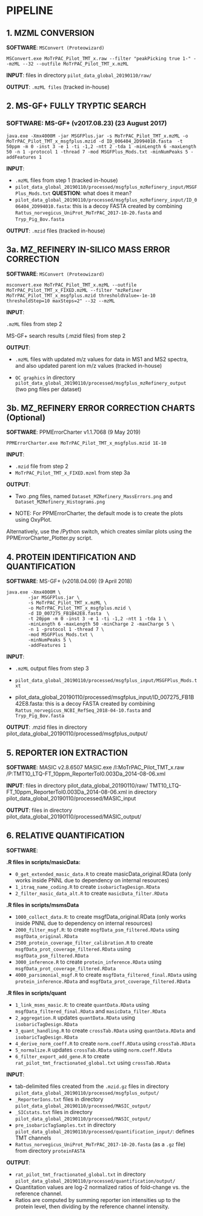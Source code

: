 PIPELINE
===



## 1. MZML CONVERSION

**SOFTWARE**: `MSConvert (Proteowizard)`

```
MSConvert.exe MoTrPAC_Pilot_TMT_x.raw --filter "peakPicking true 1-" --mzML --32 --outfile MoTrPAC_Pilot_TMT_x.mzML
```

**INPUT**: files in directory `pilot_data_global_20190110/raw/`

**OUTPUT**: `.mzML files` (tracked in-house)

## 2. MS-GF+ FULLY TRYPTIC SEARCH

### SOFTWARE: MS-GF+ (v2017.08.23) (23 August 2017)

```
java.exe -Xmx4000M -jar MSGFPlus.jar -s MoTrPAC_Pilot_TMT_x.mzML -o MoTrPAC_Pilot_TMT_x_msgfplus.mzid -d ID_006404_2D994010.fasta  -t 50ppm -m 0 -inst 3 -e 1 -ti -1,2 -ntt 2 -tda 1 -minLength 6 -maxLength 50 -n 1 -protocol 1 -thread 7 -mod MSGFPlus_Mods.txt -minNumPeaks 5 -addFeatures 1
```

**INPUT**:
- `.mzML` files from step 1 (tracked in-house)
- `pilot_data_global_20190110/processed/msgfplus_mzRefinery_input/MSGFPlus_Mods.txt` **QUESTION**: what does it mean?
-  `pilot_data_global_20190110/processed/msgfplus_mzRefinery_input/ID_006404_2D994010.fasta`: this is a decoy FASTA created by combining `Rattus_norvegicus_UniProt_MoTrPAC_2017-10-20.fasta` and `Tryp_Pig_Bov.fasta`

**OUTPUT**: `.mzid` files (tracked in-house)

## 3a. MZ_REFINERY IN-SILICO MASS ERROR CORRECTION

**SOFTWARE**: `MSConvert (Proteowizard)`

```
msconvert.exe MoTrPAC_Pilot_TMT_x.mzML --outfile MoTrPAC_Pilot_TMT_x_FIXED.mzML --filter "mzRefiner MoTrPAC_Pilot_TMT_x_msgfplus.mzid thresholdValue=-1e-10 thresholdStep=10 maxSteps=2" --32 --mzML
```

**INPUT**:  

`.mzML` files from step 2 

MS-GF+ search results (.mzid files) from step 2

**OUTPUT**:  

- `.mzML` files with updated m/z values for data in MS1 and MS2 spectra, and also updated parent ion m/z values (tracked in-house)

- `QC graphics` in directory `pilot_data_global_20190110/processed/msgfplus_mzRefinery_output` (two png files per dataset)

## 3b. MZ_REFINERY ERROR CORRECTION CHARTS (Optional) 

**SOFTWARE**: PPMErrorCharter v1.1.7068 (9 May 2019)
  
```
PPMErrorCharter.exe MoTrPAC_Pilot_TMT_x_msgfplus.mzid 1E-10
```

**INPUT**:  

- `.mzid` file from step 2
- `MoTrPAC_Pilot_TMT_x_FIXED.mzml` from step 3a

**OUTPUT**:  

- Two .png files, named `Dataset_MZRefinery_MassErrors.png` and `Dataset_MZRefinery_Histograms.png`

- NOTE: For PPMErrorCharter, the default mode is to create the plots using OxyPlot. 

Alternatively, use the /Python switch, which creates similar plots using the PPMErrorCharter_Plotter.py script.

## 4. PROTEIN IDENTIFICATION AND QUANTIFICATION

**SOFTWARE**: MS-GF+ (v2018.04.09) (9 April 2018)

```
java.exe -Xmx4000M \
        -jar MSGFPlus.jar \
        -s MoTrPAC_Pilot_TMT_x.mzML \
        -o MoTrPAC_Pilot_TMT_x_msgfplus.mzid \
        -d ID_007275_FB1B42E8.fasta  \
        -t 20ppm -m 0 -inst 3 -e 1 -ti -1,2 -ntt 1 -tda 1 \
        -minLength 6 -maxLength 50 -minCharge 2 -maxCharge 5 \
        -n 1 -protocol 1 -thread 7 \
        -mod MSGFPlus_Mods.txt \
        -minNumPeaks 5 \
        -addFeatures 1
```


**INPUT**:  

- `.mzML` output files from step 3

- `pilot_data_global_20190110/processed/msgfplus_input/MSGFPlus_Mods.txt`
         
- pilot_data_global_20190110/processed/msgfplus_input/ID_007275_FB1B42E8.fasta: this is a decoy FASTA created by combining `Rattus_norvegicus_NCBI_RefSeq_2018-04-10.fasta` and `Tryp_Pig_Bov.fasta`


**OUTPUT**:  .mzid files in directory pilot_data_global_20190110/processed/msgfplus_output/



## 5. REPORTER ION EXTRACTION
  
**SOFTWARE**: MASIC v2.8.6507
MASIC.exe /I:MoTrPAC_Pilot_TMT_x.raw /P:TMT10_LTQ-FT_10ppm_ReporterTol0.003Da_2014-08-06.xml

**INPUT**:  files in directory pilot_data_global_20190110/raw/
         TMT10_LTQ-FT_10ppm_ReporterTol0.003Da_2014-08-06.xml in directory pilot_data_global_20190110/processed/MASIC_input

**OUTPUT**:  files in directory pilot_data_global_20190110/processed/MASIC_output/



## 6. RELATIVE QUANTIFICATION

**SOFTWARE**: 

**.R files in scripts/masicData:**

- `0_get_extended_masic_data.R` to create masicData_original.RData (only works inside PNNL due to dependency on internal resources)
- `1_itraq_name_coding.R` to create `isobaricTagDesign.RData`
- `2_filter_masic_data_alt.R` to create `masicData_filter.RData`

**.R files in scripts/msmsData**

- `1000_collect_data.R`: to create msgfData_original.RData  (only works inside PNNL due to dependency on internal resources)
- `2000_filter_msgf.R`: to create `msgfData_psm_filtered.RData` using `msgfData_original.RData`
- `2500_protein_coverage_filter_calibration.R` to create `msgfData_prot_coverage_filtered.RData` using `msgfData_psm_filtered.RData`
- `3000_inference.R` to create `protein_inference.RData` using `msgfData_prot_coverage_filtered.RData`
- `4000_parsimonial_msgf.R` to create `msgfData_filtered_final.RData` using `protein_inference.RData` and `msgfData_prot_coverage_filtered.RData`

**.R files in scripts/quant**

- `1_link_msms_masic.R`: to create `quantData.RData` using `msgfData_filtered_final.RData` and `masicData_filter.RData`
- `2_aggregation.R` updates `quantData.RData` using `isobaricTagDesign.RData`
- `3_quant_handling.R` to create `crossTab.RData` using `quantData.RData` and `isobaricTagDesign.RData`
- `4_derive_norm_coeff.R` to create `norm.coeff.RData` using `crossTab.RData`
- `5_normalize.R` updates `crossTab.RData` using `norm.coeff.RData`
- `6_filter_export_add_gene.R`  to create `rat_pilot_tmt_fractionated_global.txt` using `crossTab.RData`

**INPUT**:  

- tab-delimited files created from the `.mzid.gz` files in directory `pilot_data_global_20190110/processed/msgfplus_output/`
- `_ReporterIons.txt` files in directory `pilot_data_global_20190110/processed/MASIC_output/`
- `_SICstats.txt` files in directory `pilot_data_global_20190110/processed/MASIC_output/`
- `pre_isobaricTagSamples.txt` in directory `pilot_data_global_20190110/processed/quantification_input/`: defines TMT channels
- `Rattus_norvegicus_UniProt_MoTrPAC_2017-10-20.fasta` (as a `.gz` file) from directory `proteinFASTA`

**OUTPUT**:  

- `rat_pilot_tmt_fractionated_global.txt` in directory `pilot_data_global_20190110/processed/quantification/output/`
- Quantitation values are log-2 normalized ratios of fold-change vs. the reference channel.
-  Ratios are computed by summing reporter ion intensities up to the protein level, then dividing by the reference channel intensity.
